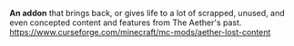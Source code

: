 **An addon** that brings back, or gives life to a lot of scrapped, unused, and even concepted content and features from The Aether's past.
https://www.curseforge.com/minecraft/mc-mods/aether-lost-content
